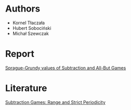 # Authors
- Kornel Tłaczała
- Hubert Sobociński
- Michał Szewczak

# Report
[Sprague-Grundy values of Subtraction and All-But Games](https://www.overleaf.com/project/677c0fd7646b77fc8976af56)

# Literature
[Subtraction Games: Range and Strict Periodicity](https://scholarsarchive.byu.edu/cgi/viewcontent.cgi?article=7735&context=etd&fbclid=IwZXh0bgNhZW0CMTEAAR2BMLd4RjCpUrnqjiiqvm51J9qENgUaEZVE1hRKnHizKPvCv38G_ZnJhN8_aem_cS12-I1qn_ItBH3LZ7OV_A)
